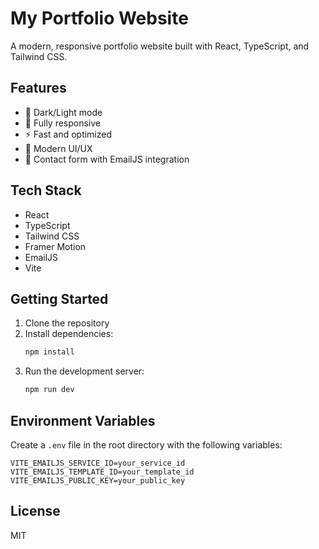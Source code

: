 # My Portfolio Website

A modern, responsive portfolio website built with React, TypeScript, and Tailwind CSS.

## Features

- 🌙 Dark/Light mode
- 📱 Fully responsive
- ⚡ Fast and optimized
- 🎨 Modern UI/UX
- 📧 Contact form with EmailJS integration

## Tech Stack

- React
- TypeScript
- Tailwind CSS
- Framer Motion
- EmailJS
- Vite

## Getting Started

1. Clone the repository
2. Install dependencies:
   ```bash
   npm install
   ```
3. Run the development server:
   ```bash
   npm run dev
   ```

## Environment Variables

Create a `.env` file in the root directory with the following variables:

```
VITE_EMAILJS_SERVICE_ID=your_service_id
VITE_EMAILJS_TEMPLATE_ID=your_template_id
VITE_EMAILJS_PUBLIC_KEY=your_public_key
```

## License

MIT
